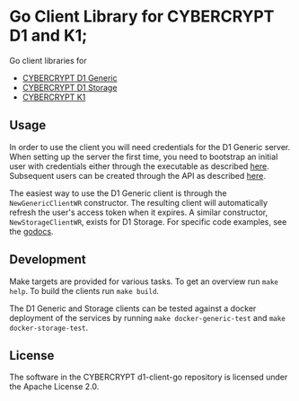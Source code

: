 # Go Client Library for CYBERCRYPT D1 and K1;

Go client libraries for
* [CYBERCRYPT D1 Generic](https://github.com/cybercryptio/d1-service-generic)
* [CYBERCRYPT D1 Storage](https://github.com/cybercryptio/d1-service-storage)
* [CYBERCRYPT K1](https://github.com/cybercryptio/k1)

## Usage
In order to use the client you will need credentials for the D1 Generic server.
When setting up the server the first time, you need to bootstrap an initial user with credentials
either through the executable as described
[here](https://github.com/cybercryptio/d1-service-generic/blob/master/documentation/user_manual.md#bootstrapping-users).
Subsequent users can be created through the API as described
[here](https://github.com/cybercryptio/d1-service-generic/blob/master/documentation/user_manual.md#creating-users-through-the-api).

The easiest way to use the D1 Generic client is through the `NewGenericClientWR` constructor. The
resulting client will automatically refresh the user's access token when it expires. A similar
constructor, `NewStorageClientWR`, exists for D1 Storage. For specific code examples, see the
[godocs](TODO).

## Development
Make targets are provided for various tasks. To get an overview run `make help`. To build the
clients run `make build`.

The D1 Generic and Storage clients can be tested against a docker deployment of the services by running
`make docker-generic-test` and `make docker-storage-test`.

## License

The software in the CYBERCRYPT d1-client-go repository is licensed under the Apache License 2.0.
